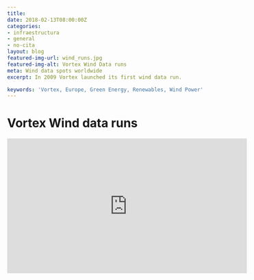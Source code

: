 ```yaml
---
title: 
date: 2018-02-13T08:00:00Z
categories:
- infraestructura
- general
- no-cita
layout: blog
featured-img-url: wind_runs.jpg
featured-img-alt: Vortex Wind Data runs
meta: Wind data spots worldwide
excerpt: In 2009 Vortex launched its first wind data run.

keywords: 'Vortex, Europe, Green Energy, Renewables, Wind Power'
---
```


# Vortex Wind data runs

<iframe width="560" height="315" src="https://www.youtube.com/embed/uRAyuUmWMwk?ecver=1" frameborder="0" allow="autoplay; encrypted-media" allowfullscreen></iframe>
